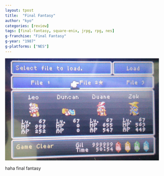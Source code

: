 ```yaml
---
layout: tpost
title:  "Final Fantasy"
author: "kyo"
categories: [review]
tags: [final-fantasy, square-enix, jrpg, rpg, nes]
g-franchise: "Final Fantasy"
g-year: "1987"
g-platforms: ["NES"]
---
```


![Clear Proof](/img/ff1/clear.jpg)

haha final fantasy
